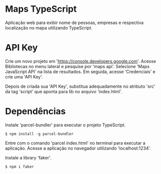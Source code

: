 # Maps TypeScript

Aplicação web para exibir nome de pessoas, empresas e respectiva localização no mapa utilizando TypeScript.

# API Key

Crie um novo projeto em 'https://console.developers.google.com'. Acesse Bibliotecas no menu lateral e pesquise por 'maps api'. Selecione 'Maps JavaScript API' na lista de resultados. Em seguida, acesse 'Credenciais' e crie uma 'API Key'. 

Depois de criada sua 'API Key', substitua adequadamente no atributo 'src' da tag 'script' que aponta para lib no arquivo 'index.html'.

# Dependências

Instale 'parcel-bundler' para executar o projeto TypeScript.

    $ npm install -g parcel-bundler

Entre com o comando  'parcel index.html' no terminal para executar a aplicação. Acesse a aplicação no navegador utilizando 'localhost:1234'.

Instale a library 'faker'.

    $ npm i faker



